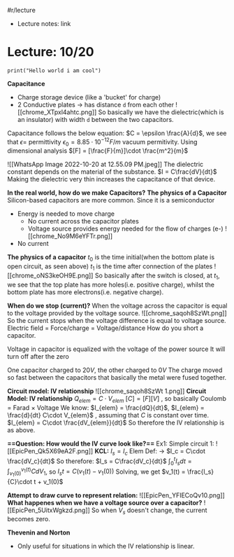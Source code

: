 #r/lecture
- Lecture notes: link

# Lecture: 10/20
```jupyter
print("Hello world i am cool")
```

**Capacitance**
- Charge storage device (like a 'bucket' for charge)
- 2 Conductive plates -> has distance `d` from each other
![[chrome_XTpxl4ahtc.png]]
So basically we have the dielectric(which is an insulator) with width `d` between the two capacitors. 

Capacitance follows the below equation:
$C = \epsilon \frac{A}{d}$, we see that 
$\epsilon=$ permittivity
$\epsilon_0=8.85\cdot 10^{-12} F/m$ vacuum permitivity. Using dimensional analysis
$[F] = [\frac{F}{m}]\cdot \frac{m^2}{m}$

![[WhatsApp Image 2022-10-20 at 12.55.09 PM.jpeg]]
The dielectric constant depends on the material of the substance. 
$I = C\frac{dV}{dt}$
Making the dielectric very thin increases the capacitance of that device.

**In the real world, how do we make Capacitors?**
**The physics of a Capacitor**
Silicon-based capacitors are more common.
Since it is a semiconductor
- Energy is needed to move charge
	- No current across the capacitor plates
	- Voltage source provides energy needed for the flow of charges (e-)
![[chrome_No9M6eYFTr.png]]
- No current

**The physics of a capacitor**
$t_0$ is the time initial(when the bottom plate is open circuit, as seen above)
$t_1$ is the time after connection of the plates
![[chrome_oNS3keOH9E.png]]
So basically after the switch is closed, at $t_1$, we see that the top plate has more holes(i.e. positive charge), whilst the bottom plate has more electrons(i.e. negative charge). 

**When do we stop (current)?**
When the voltage across the capacitor is equal to the voltage provided by the voltage source.
![[chrome_saqoh8SzWt.png]]
So the current stops when the voltage difference is equal to voltage source. 
Electric field = Force/charge = Voltage/distance
How do you short a capacitor. 

Voltage in capacitor is equalized with the voltage of the power source
It will turn off after the zero 

One capacitor charged to $20V$, the other charged to $0V$ 
The charge moved so fast between the capacitors that basically the metal were fused together. 

**Circuit model: IV relationship**
![[chrome_saqoh8SzWt 1.png]]
**Circuit Model: IV relationship**
$Q_{elem} = C\cdot V_{elem}$ 
$[C] = [F][V]$ , so basically Coulomb = Farad $\times$ Voltage
We know:
	$I_{elem} = \frac{dQ}{dt}$, $I_{elem} = \frac{d}{dt} C\cdot V_{elem}$ , 
	assuming that $C$ is constant over time. 
$I_{elem} = C\cdot \frac{dV_{elem}}{dt}$ 
So therefore the IV relationship is as above.

**==Question: How would the IV curve look like?==**
Ex1:
Simple circuit 1:
![[EpicPen_Qk5X69eA2F.png]]
**KCL:** $I_s = I_c$
Elem Def: -> $I_c = C\cdot \frac{dV_c}{dt}$
So therefore:
$I_s = C\frac{dV_c}{dt}$
$\int^t_0 I_s dt = \int^{v_1(t)}_{v_1(0)} CdV_1$,    so    $I_st = C(v_1(t)-v_1(0))$
Solving, we get $v_1(t) = \frac{I_s}{C}\cdot t + v_1(0)$

**Attempt to draw curve to represent relation:**
![[EpicPen_YFIECoQv10.png]]
**What happenes when we have a voltage source over a capacitor?**
![[EpicPen_5UitxWgkzd.png]]
So when $V_s$ doesn't change, the current becomes zero.

**Thevenin and Norton**
- Only useful for situations in which the IV relationship is linear. 



